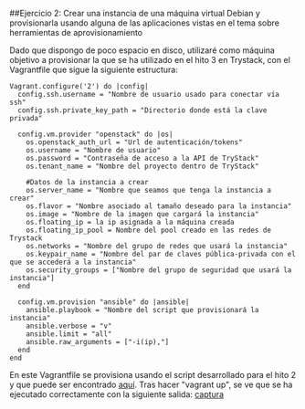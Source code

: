 ##Ejercicio 2: Crear una instancia de una máquina virtual Debian y provisionarla usando alguna de las aplicaciones vistas en el tema sobre herramientas de aprovisionamiento

Dado que dispongo de poco espacio en disco, utilizaré como máquina objetivo a provisionar la que se ha utilizado en el hito 3 en Trystack, con el Vagrantfile que sigue la siguiente estructura:

```
Vagrant.configure('2') do |config|
  config.ssh.username = "Nombre de usuario usado para conectar vía ssh"
  config.ssh.private_key_path = "Directorio donde está la clave privada"

  config.vm.provider "openstack" do |os|
    os.openstack_auth_url = "Url de autenticación/tokens"
    os.username = "Nombre de usuario"
    os.password = "Contraseña de acceso a la API de TryStack"
    os.tenant_name = "Nombre del proyecto dentro de TryStack"   

    #Datos de la instancia a crear  
    os.server_name = "Nombre que seamos que tenga la instancia a crear"
    os.flavor = "Nombre asociado al tamaño deseado para la instancia"
    os.image = "Nombre de la imagen que cargará la instancia"
    os.floating_ip = la ip asignada a la máquina creada
    os.floating_ip_pool = Nombre del pool creado en las redes de Trystack
    os.networks = "Nombre del grupo de redes que usará la instancia"
    os.keypair_name = "Nombre del par de claves pública-privada con el que se accederá a la instancia"
    os.security_groups = ["Nombre del grupo de seguridad que usará la instancia"]
  end

  config.vm.provision "ansible" do |ansible|
    ansible.playbook = "Nombre del script que provisionará la instancia"
    ansible.verbose = "v"
    ansible.limit = "all"
    ansible.raw_arguments = ["-i(ip),"]
  end
end
```
En este Vagrantfile se provisiona usando el script desarrollado para el hito 2 y que puede ser encontrado [aquí](https://github.com/manuelbr/Proyecto_CC/blob/master/provision/script.yml). Tras hacer "vagrant up", se ve que se ha ejecutado correctamente con la siguiente salida: [captura](https://github.com/manuelbr/Proyecto_CC/blob/gh-pages/images/hito3_8.png)


